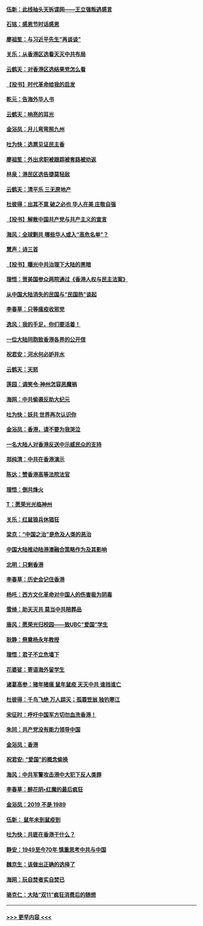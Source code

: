 #### [伍新：此线抽头天拆谍网——王立强叛逃感言](../pages/nsc993/n11687981.md?t=11290744) 
#### [石铭：感恩节时话感恩](../pages/nsc993/n11687568.md?t=11290744) 
#### [廖祖笙：与习近平先生“再谈谈”](../pages/nsc993/n11687005.md?t=11290744) 
#### [关乐：从香港区选看天灭中共布局](../pages/nsc993/n11686647.md?t=11290744) 
#### [云鹤天：对香港区选结果党怎么看](../pages/nsc993/n11686216.md?t=11290744) 
#### [【投书】时代革命给我的启发](../pages/nsc993/n11684287.md?t=11290744) 
#### [乾元：告海外华人书](../pages/nsc993/n11684044.md?t=11290744) 
#### [云鹤天：响亮的耳光](../pages/nsc993/n11684254.md?t=11290744) 
#### [金浴凤：月儿弯弯照九州](../pages/nsc993/n11684231.md?t=11290744) 
#### [吐为快：选票见证民主香](../pages/nsc993/n11684206.md?t=11290744) 
#### [廖祖笙：外出求职被跟踪被套路被劝返](../pages/nsc993/n11683874.md?t=11290744) 
#### [林泉：港民区选告捷莫轻敌](../pages/nsc993/n11683930.md?t=11290744) 
#### [云鹤天：清平乐 三无房地产](../pages/nsc993/n11681521.md?t=11290744) 
#### [杜彼得：出其不意 破之必也 华人在美 庄敬自强](../pages/nsc993/n11679554.md?t=11290744) 
#### [【投书】解散中国共产党与共产主义的宣言](../pages/nsc993/n11679177.md?t=11290744) 
#### [海风：全球剿共 哪些华人或入“高危名单”？](../pages/nsc993/n11678617.md?t=11290744) 
#### [慧声：诗三首](../pages/nsc993/n11678848.md?t=11290744) 
#### [【投书】曝光中共治理下大陆的黑暗](../pages/nsc993/n11678674.md?t=11290744) 
#### [理悟：贺美国参众两院通过《香港人权与民主法案》](../pages/nsc993/n11678104.md?t=11290744) 
#### [从中国大陆消失的民国与“民国热”谈起](../pages/nsc993/n11678075.md?t=11290744) 
#### [李春草：只等瘟疫收邪党](../pages/nsc993/n11677308.md?t=11290744) 
#### [逸风：我的手足，你们要活着！](../pages/nsc993/n11676352.md?t=11290744) 
#### [一位大陆同胞致香港各界的公开信](../pages/nsc993/n11675761.md?t=11290744) 
#### [祝君安：河水何必妒井水](../pages/nsc993/n11675746.md?t=11290744) 
#### [云鹤天：天怒](../pages/nsc993/n11675718.md?t=11290744) 
#### [莲园：调笑令‧神州怎容恶魔祸](../pages/nsc993/n11675648.md?t=11290744) 
#### [海网：中共偷袭反助大纪元](../pages/nsc993/n11673515.md?t=11290744) 
#### [吐为快：妖共 世界再次认识你](../pages/nsc993/n11673506.md?t=11290744) 
#### [金浴凤：香港，请不要为我哭泣](../pages/nsc993/n11673248.md?t=11290744) 
#### [一名大陆人对香港反送中示威民众的支持](../pages/nsc993/n11672615.md?t=11290744) 
#### [郑纯清：中共在香港演示](../pages/nsc993/n11670539.md?t=11290744) 
#### [陈达：赞香港高等法院法官](../pages/nsc993/n11669542.md?t=11290744) 
#### [理悟：倒共烽火](../pages/nsc993/n11668844.md?t=11290744) 
#### [T：愿荣光光临神州](../pages/nsc993/n11668421.md?t=11290744) 
#### [关乐：红鼠狼兵休猖狂](../pages/nsc993/n11668378.md?t=11290744) 
#### [梁京：“中国之治”是危及人类的恶治](../pages/nsc993/n11668328.md?t=11290744) 
#### [中国大陆推动陆港澳融合策略作为及其影响](../pages/nsc993/n11668157.md?t=11290744) 
#### [北明：只剩香港](../pages/nsc993/n11668002.md?t=11290744) 
#### [李春草：历史会记住香港](../pages/nsc993/n11667927.md?t=11290744) 
#### [杨吒：西方文化革命对中国人的伤害极为阴毒](../pages/nsc993/n11664521.md?t=11290744) 
#### [雪绮：助天灭共 莫当中共陪葬品](../pages/nsc993/n11662650.md?t=11290744) 
#### [唐风：愿荣光归校园——致UBC“爱国”学生](../pages/nsc993/n11662194.md?t=11290744) 
#### [耿静：祭奠杨永年教授](../pages/nsc993/n11662514.md?t=11290744) 
#### [理悟：君子不立危墙下](../pages/nsc993/n11662172.md?t=11290744) 
#### [花婆娑：寄语海外留学生](../pages/nsc993/n11662121.md?t=11290744) 
#### [诸葛高参：猪年猪瘟 鼠年鼠疫 天灭中共 谁挡谁亡](../pages/nsc993/n11661980.md?t=11290744) 
#### [杜彼得：千鸟飞绝 万人踪灭；孤蓑笠翁 独钓寒江](../pages/nsc993/n11661170.md?t=11290744) 
#### [宋征时：呼吁中国军方切勿血洗香港！](../pages/nsc993/n11415318.md?t=11290744) 
#### [朱同：共产党没有能力领导中国](../pages/nsc993/n11660421.md?t=11290744) 
#### [金浴凤：香港](../pages/nsc993/n11660419.md?t=11290744) 
#### [祝君安: “爱国”的概念偷换](../pages/nsc993/n11659706.md?t=11290744) 
#### [海风：中共军警攻击港中大犯下反人类罪](../pages/nsc993/n11659632.md?t=11290744) 
#### [李春草：醉花阴•红魔的最后疯狂](../pages/nsc993/n11659287.md?t=11290744) 
#### [金浴凤：2019 不是 1989](../pages/nsc993/n11657663.md?t=11290744) 
#### [伍新： 鼠年未到鼠疫到](../pages/nsc993/n11655098.md?t=11290744) 
#### [吐为快：共匪在香港干什么？](../pages/nsc993/n11654891.md?t=11290744) 
#### [静安：1949至今70年 慎重思考中共与中国](../pages/nsc993/n11651244.md?t=11290744) 
#### [魏京生：该做出正确的选择了](../pages/nsc993/n11653084.md?t=11290744) 
#### [海网：玩自焚者实自焚已](../pages/nsc993/n11652423.md?t=11290744) 
#### [骆克仁：大陆“双11”疯狂消费后的随想](../pages/nsc993/n11652305.md?t=11290744) 

----
#### [ >>> 更早内容 <<< ](../indexes/nsc993-earlier.md)
